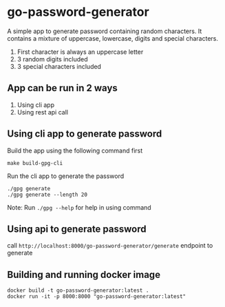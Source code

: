 # go-password-generator
A simple app to generate password containing random characters. It contains a mixture of uppercase, lowercase, digits and special characters.
1. First character is always an uppercase letter
2. 3 random digits included
3. 3 special characters included


## App can be run in 2 ways
1. Using cli app
2. Using rest api call

## Using cli app to generate password
Build the app using the following command first
    
    make build-gpg-cli

Run the cli app to generate the password 

    ./gpg generate
    ./gpg generate --length 20

Note: Run `./gpg --help` for help in using command


## Using api to generate password
call `http://localhost:8000/go-password-generator/generate` endpoint to generate

## Building and running docker image
    docker build -t go-password-generator:latest .
    docker run -it -p 8000:8000 "go-password-generator:latest"